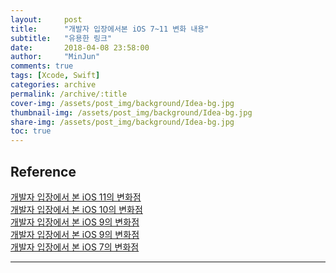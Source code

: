 ```yaml
---
layout:     post
title:      "개발자 입장에서본 iOS 7~11 변화 내용"
subtitle:   "유용한 링크"
date:       2018-04-08 23:58:00
author:     "MinJun"
comments: true 
tags: [Xcode, Swift]
categories: archive
permalink: /archive/:title
cover-img: /assets/post_img/background/Idea-bg.jpg
thumbnail-img: /assets/post_img/background/Idea-bg.jpg
share-img: /assets/post_img/background/Idea-bg.jpg
toc: true
---
```


## Reference 

[개발자 입장에서 본 iOS 11의 변화점](https://blog.shako.net/whats-new-in-ios-11/) <br>
[개발자 입장에서 본 iOS 10의 변화점](https://blog.shako.net/whats-new-in-ios-10/#) <br>
[개발자 입장에서 본 iOS 9의 변화점](https://blog.shako.net/whats-new-in-ios-8/)<br>
[개발자 입장에서 본 iOS 9의 변화점](https://blog.shako.net/whats-new-in-ios-9/)<br>
[개발자 입장에서 본 iOS 7의 변화점](https://blog.shako.net/whats-new-in-ios-7/)<br>

---





